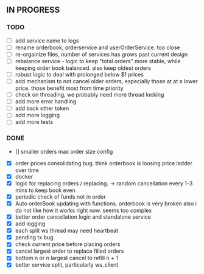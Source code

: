 ## IN PROGRESS

### TODO

- [ ] add service name to logs
- [ ] rename orderbook, orderservice and userOrderService. too close
- [ ] re-orgainize files, number of services has grows past current design
- [ ] rebalance service - logic to keep "total orders" more stable, while keeping order book balanced. also keep oldest orders
- [ ] robust logic to deal with prolonged below $1 prices
- [ ] add mechanism to not cancel older orders, especially those at at a lower price. those benefit most from time priority
- [ ] check on threading, we probably need more thread locking
- [ ] add more error handling
- [ ] add back other token
- [ ] add more logging
- [ ] add more tests

### DONE

- [] smaller orders max order size config
- [x] order prices consolidating bug. think orderbook is loosing price ladder over time
- [x] docker
- [x] logic for replacing orders / replacing. -> random cancellation every 1-3 mins to keep book even
- [x] periodic check of funds not in order
- [x] Auto orderBook updating with functions. orderbook is very broken
      also i do not like how it works right now. seems too complex
- [x] better order cancellation logic and standalone service
- [x] add logging
- [x] each split ws thread may need heartbeat
- [x] pending tx bug
- [x] check current price before placing orders
- [x] cancel largest order to replace filled orders
- [x] bottom n or n largest cancel to refill n + 1
- [x] better service split, particularly ws_client
